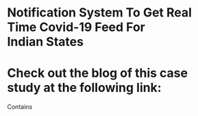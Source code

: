 # Notification System To Get Real Time Covid-19 Feed For Indian States
# Check out the blog of this case study at the following link:

Contains 

